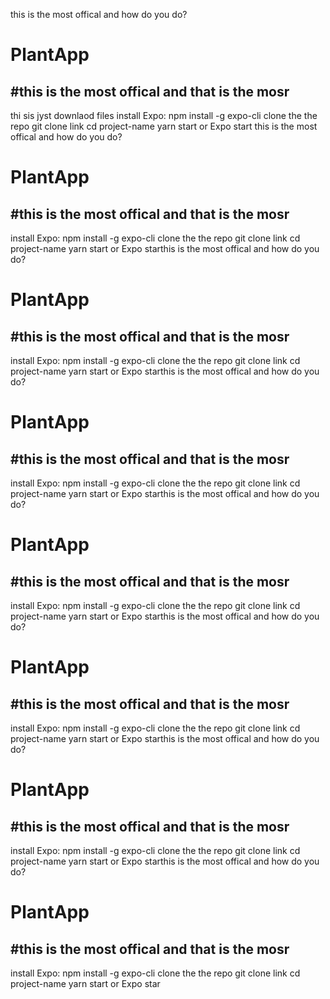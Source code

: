 this is the most offical and how do you do?
# PlantApp
#this is the most offical and that is the mosr 
-------------------------------------------------------------------------------------------------------------------------------
thi sis jyst downlaod files 
install Expo:
  npm install -g expo-cli
clone the the repo
  git clone link
cd project-name
yarn start or Expo start
this is the most offical and how do you do?
# PlantApp
#this is the most offical and that is the mosr 
-------------------------------------------------------------------------------------------------------------------------------

install Expo:
  npm install -g expo-cli
clone the the repo
  git clone link
cd project-name
yarn start or Expo starthis is the most offical and how do you do?
# PlantApp
#this is the most offical and that is the mosr 
-------------------------------------------------------------------------------------------------------------------------------

install Expo:
  npm install -g expo-cli
clone the the repo
  git clone link
cd project-name
yarn start or Expo starthis is the most offical and how do you do?
# PlantApp
#this is the most offical and that is the mosr 
-------------------------------------------------------------------------------------------------------------------------------

install Expo:
  npm install -g expo-cli
clone the the repo
  git clone link
cd project-name
yarn start or Expo starthis is the most offical and how do you do?
# PlantApp
#this is the most offical and that is the mosr 
-------------------------------------------------------------------------------------------------------------------------------

install Expo:
  npm install -g expo-cli
clone the the repo
  git clone link
cd project-name
yarn start or Expo starthis is the most offical and how do you do?
# PlantApp
#this is the most offical and that is the mosr 
-------------------------------------------------------------------------------------------------------------------------------

install Expo:
  npm install -g expo-cli
clone the the repo
  git clone link
cd project-name
yarn start or Expo starthis is the most offical and how do you do?
# PlantApp
#this is the most offical and that is the mosr 
-------------------------------------------------------------------------------------------------------------------------------

install Expo:
  npm install -g expo-cli
clone the the repo
  git clone link
cd project-name
yarn start or Expo starthis is the most offical and how do you do?
# PlantApp
#this is the most offical and that is the mosr 
-------------------------------------------------------------------------------------------------------------------------------

install Expo:
  npm install -g expo-cli
clone the the repo
  git clone link
cd project-name
yarn start or Expo star
